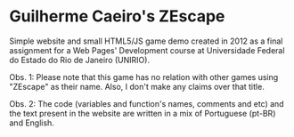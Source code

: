 # Guilherme Caeiro's ZEscape
Simple website and small HTML5/JS game demo created in 2012 as a final assignment for a Web Pages' Development course at Universidade Federal do Estado do Rio de Janeiro (UNIRIO).

Obs. 1: Please note that this game has no relation with other games using "ZEscape" as their name. Also, I don't make any claims over that title.

Obs. 2: The code (variables and function's names, comments and etc) and the text present in the website are written in a mix of Portuguese (pt-BR) and English.
